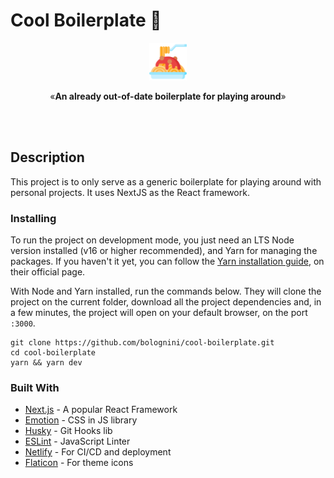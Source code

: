 # Cool Boilerplate 🍝

<p align="center"><img src="public/logo.png" alt="A silly logo" width="60"></p>
<p align="center">&laquo;<b>An already out-of-date boilerplate for playing around</b>&raquo;</p>
<br />
<br />

## Description

This project is to only serve as a generic boilerplate for playing around with personal projects. It uses NextJS as the React framework.

### Installing

To run the project on development mode, you just need an LTS Node version installed (v16 or higher recommended), and Yarn for managing the packages. If you haven't it yet, you can follow the [Yarn installation guide](https://classic.yarnpkg.com/pt-BR/docs/install/), on their official page.

With Node and Yarn installed, run the commands below. They will clone the project on the current folder, download all the project dependencies and, in a few minutes, the project will open on your default browser, on the port `:3000`.

```shell
git clone https://github.com/bolognini/cool-boilerplate.git
cd cool-boilerplate
yarn && yarn dev
```

### Built With

* [Next.js](https://nextjs.org/) - A popular React Framework
* [Emotion](https://emotion.sh/docs/introduction) - CSS in JS library
* [Husky](https://github.com/typicode/husky) - Git Hooks lib
* [ESLint](https://eslint.org/) - JavaScript Linter
* [Netlify](https://www.netlify.com/) - For CI/CD and deployment
* [Flaticon](https://www.flaticon.com/) - For theme icons
